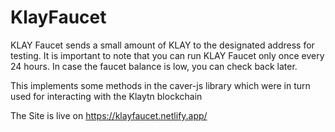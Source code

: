 # KlayFaucet
KLAY Faucet sends a small amount of KLAY to the designated address for testing. It is important to note that you can run KLAY Faucet only once every 24 hours. In case the faucet balance is low, you can check back later. 

This implements some methods in the caver-js library which were in turn used for interacting with the Klaytn blockchain

The Site is live on https://klayfaucet.netlify.app/

